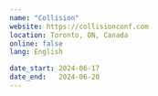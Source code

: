 ```yaml
---
name: "Collision"
website: https://collisionconf.com
location: Toronto, ON, Canada
online: false
lang: English

date_start: 2024-06-17
date_end:   2024-06-20
---
```

